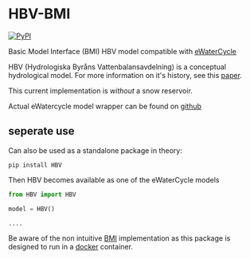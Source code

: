 # HBV-BMI

[![PyPI](https://img.shields.io/pypi/v/HBV)](https://pypi.org/project/HBV/)

Basic Model Interface (BMI) HBV model compatible with [eWaterCycle](https://github.com/eWaterCycle)

 HBV (Hydrologiska Byråns Vattenbalansavdelning) is a conceptual hydrological model. For more information on it's history, see this [paper](https://hess.copernicus.org/articles/26/1371/2022/).

This current implementation is _without_ a snow reservoir. 

Actual eWatercycle model wrapper can be found on [github](https://github.com/Daafip/ewatercycle-hbv)


## seperate use
Can also be used as a standalone package in theory:

```console
pip install HBV
```

Then HBV becomes available as one of the eWaterCycle models

```python
from HBV import HBV

model = HBV()

....
```

Be aware of the non intuitive [BMI](https://github.com/eWaterCycle/grpc4bmi) implementation as this package is designed to run in a [docker](https://github.com/Daafip/HBV-bmi/pkgs/container/hbv-bmi-grpc4bmi) container. 


